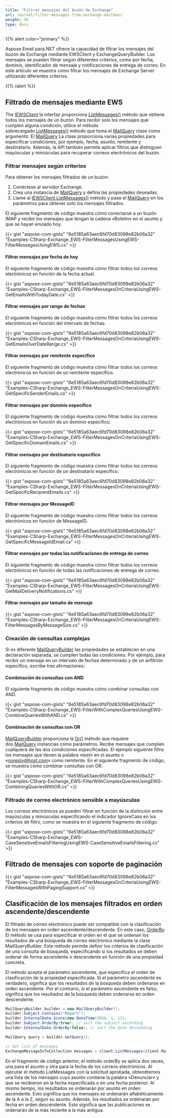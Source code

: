 ```yaml
---
title: "Filtrar mensajes del buzón de Exchange"
url: /es/net/filter-messages-from-exchange-mailbox/
weight: 30
type: docs
---
```



{{% alert color="primary" %}}

Aspose.Email para.NET ofrece la capacidad de filtrar los mensajes del buzón de Exchange mediante EWSClient y ExchangeQueryBuilder. Los mensajes se pueden filtrar según diferentes criterios, como por fecha, dominio, identificador de mensaje y notificaciones de entrega de correo. En este artículo se muestra cómo filtrar los mensajes de Exchange Server utilizando diferentes criterios.

{{% /alert %}}

## **Filtrado de mensajes mediante EWS**

The [IEWSClient](https://reference.aspose.com/email/net/aspose.email.clients.exchange.webservice/iewsclient/) la interfaz proporciona [ListMessages()](https://reference.aspose.com/email/net/aspose.email.clients.exchange.webservice/iewsclient/listmessages/#listmessages) método que obtiene todos los mensajes de un buzón. Para recibir solo los mensajes que cumplen alguna condición, utilice el método sobrecargado [ListMessages()](https://reference.aspose.com/email/net/aspose.email.clients.exchange.webservice/iewsclient/listmessages/#listmessages) método que toma el [MailQuery](https://reference.aspose.com/email/net/aspose.email.tools.search/mailquery/) clase como argumento. El [MailQuery](https://reference.aspose.com/email/net/aspose.email.tools.search/mailquery/) La clase proporciona varias propiedades para especificar condiciones, por ejemplo, fecha, asunto, remitente y destinatario. Además, la API también permite aplicar filtros que distinguen mayúsculas y minúsculas para recuperar correos electrónicos del buzón.

### **Filtrar mensajes según criterios**

Para obtener los mensajes filtrados de un buzón:

1. Conéctese al servidor Exchange.
1. Crea una instancia de [MailQuery](https://reference.aspose.com/email/net/aspose.email.tools.search/mailquery/) y defina las propiedades deseadas.
1. Llame al [IEWSClient.ListMessages()](https://reference.aspose.com/email/net/aspose.email.clients.exchange.webservice/iewsclient/listmessages/#listmessages) método y pase el [MailQuery](https://reference.aspose.com/email/net/aspose.email.tools.search/mailquery/) en los parámetros para obtener solo los mensajes filtrados.

El siguiente fragmento de código muestra cómo conectarse a un buzón IMAP y recibir los mensajes que tengan la cadena «Boletín» en el asunto y que se hayan enviado hoy.

{{< gist "aspose-com-gists" "6e5185a63aec6fd70d83098e82b06a32" "Examples-CSharp-Exchange_EWS-FilterMessagesUsingEWS-FilterMessagesUsingEWS.cs" >}}

#### **Filtrar mensajes por fecha de hoy**

El siguiente fragmento de código muestra cómo filtrar todos los correos electrónicos en función de la fecha actual.

{{< gist "aspose-com-gists" "6e5185a63aec6fd70d83098e82b06a32" "Examples-CSharp-Exchange_EWS-FilterMessagesOnCriteriaUsingEWS-GetEmailsWithTodayDate.cs" >}}

#### **Filtrar mensajes por rango de fechas**

El siguiente fragmento de código muestra cómo filtrar todos los correos electrónicos en función del intervalo de fechas.

{{< gist "aspose-com-gists" "6e5185a63aec6fd70d83098e82b06a32" "Examples-CSharp-Exchange_EWS-FilterMessagesOnCriteriaUsingEWS-GetEmailsOverDateRange.cs" >}}

#### **Filtrar mensajes por remitente específico**

El siguiente fragmento de código muestra cómo filtrar todos los correos electrónicos en función de un remitente específico.

{{< gist "aspose-com-gists" "6e5185a63aec6fd70d83098e82b06a32" "Examples-CSharp-Exchange_EWS-FilterMessagesOnCriteriaUsingEWS-GetSpecificSenderEmails.cs" >}}

#### **Filtrar mensajes por dominio específico**

El siguiente fragmento de código muestra cómo filtrar todos los correos electrónicos en función de un dominio específico.

{{< gist "aspose-com-gists" "6e5185a63aec6fd70d83098e82b06a32" "Examples-CSharp-Exchange_EWS-FilterMessagesOnCriteriaUsingEWS-GetSpecificDomainEmails.cs" >}}

#### **Filtrar mensajes por destinatario específico**

El siguiente fragmento de código muestra cómo filtrar todos los correos electrónicos en función de un destinatario específico.

{{< gist "aspose-com-gists" "6e5185a63aec6fd70d83098e82b06a32" "Examples-CSharp-Exchange_EWS-FilterMessagesOnCriteriaUsingEWS-GetSpecificRecipientEmails.cs" >}}

#### **Filtrar mensajes por MessageID**

El siguiente fragmento de código muestra cómo filtrar todos los correos electrónicos en función de MessageID.

{{< gist "aspose-com-gists" "6e5185a63aec6fd70d83098e82b06a32" "Examples-CSharp-Exchange_EWS-FilterMessagesOnCriteriaUsingEWS-GetSpecificMessageIdEmail.cs" >}}

#### **Filtrar mensajes por todas las notificaciones de entrega de correo**

El siguiente fragmento de código muestra cómo filtrar todos los correos electrónicos en función de todas las notificaciones de entrega de correo.

{{< gist "aspose-com-gists" "6e5185a63aec6fd70d83098e82b06a32" "Examples-CSharp-Exchange_EWS-FilterMessagesOnCriteriaUsingEWS-GetMailDeliveryNotifications.cs" >}}

#### **Filtrar mensajes por tamaño de mensaje**

{{< gist "aspose-com-gists" "6e5185a63aec6fd70d83098e82b06a32" "Examples-CSharp-Exchange_EWS-FilterMessagesOnCriteriaUsingEWS-FilterMessagesByMessageSize.cs" >}}


### **Creación de consultas complejas**

Si es diferente [MailQueryBuilder](https://reference.aspose.com/email/net/aspose.email.tools.search/mailquerybuilder/) las propiedades se establecen en una declaración separada, se cumplen todas las condiciones. Por ejemplo, para recibir un mensaje en un intervalo de fechas determinado y de un anfitrión específico, escribe tres afirmaciones:

#### **Combinación de consultas con AND**

El siguiente fragmento de código muestra cómo combinar consultas con AND.

{{< gist "aspose-com-gists" "6e5185a63aec6fd70d83098e82b06a32" "Examples-CSharp-Exchange_EWS-FilterWithComplexQueriesUsingEWS-CombineQueriesWithAND.cs" >}}

#### **Combinación de consultas con OR**

[MailQueryBuilder](https://reference.aspose.com/email/net/aspose.email.tools.search/mailquerybuilder/) proporciona la [Or()](https://reference.aspose.com/email/net/aspose.email.tools.search/mailquerybuilder/or/#or) método que requiere dos [MailQuery](https://reference.aspose.com/email/net/aspose.email.tools.search/mailquery/) instancias como parámetros. Recibe mensajes que cumplen cualquiera de las dos condiciones especificadas. El ejemplo siguiente filtra los mensajes que tienen la palabra «test» en el asunto o «noreply@host.com» como remitente. En el siguiente fragmento de código, se muestra cómo combinar consultas con OR.

{{< gist "aspose-com-gists" "6e5185a63aec6fd70d83098e82b06a32" "Examples-CSharp-Exchange_EWS-FilterWithComplexQueriesUsingEWS-CombiningQueriesWithOR.cs" >}}

### **Filtrado de correo electrónico sensible a mayúsculas**

Los correos electrónicos se pueden filtrar en función de la distinción entre mayúsculas y minúsculas especificando el indicador IgnoreCase en los criterios de filtro, como se muestra en el siguiente fragmento de código.

{{< gist "aspose-com-gists" "6e5185a63aec6fd70d83098e82b06a32" "Examples-CSharp-Exchange_EWS-CaseSensitiveEmailsFilteringUsingEWS-CaseSensitiveEmailsFiltering.cs" >}}

## **Filtrado de mensajes con soporte de paginación**

{{< gist "aspose-com-gists" "6e5185a63aec6fd70d83098e82b06a32" "Examples-CSharp-Exchange_EWS-FilterMessagesOnCriteriaUsingEWS-FilterMessagesWithPagingSupport.cs" >}}

## **Clasificación de los mensajes filtrados en orden ascendente/descendente**

El filtrado de correo electrónico puede ser compatible con la clasificación de los mensajes en orden ascendente/descendente. En este caso, [OrderBy](https://reference.aspose.com/email/net/aspose.email.tools.search/comparisonfield/orderby/) El método se usa para especificar el orden en el que se ordenan los resultados de una búsqueda de correo electrónico mediante la clase MailQueryBuilder. Este método permite definir los criterios de clasificación de una consulta de búsqueda, especificando si los resultados se deben ordenar de forma ascendente o descendente en función de una propiedad concreta.

El método acepta el parámetro ascendente, que especifica el orden de clasificación de la propiedad especificada. Si el parámetro ascendente es verdadero, significa que los resultados de la búsqueda deben ordenarse en orden ascendente. Por el contrario, si el parámetro ascendente es falso, significa que los resultados de la búsqueda deben ordenarse en orden descendente.

```cs
MailQueryBuilder builder = new MailQueryBuilder();
builder.Subject.Contains("Report");
builder.InternalDate.Since(new DateTime(2020, 1, 1));
builder.Subject.OrderBy(true); // sort the subject ascending
builder.InternalDate.OrderBy(false); // sort the date descending

MailQuery query = builder.GetQuery();

// Get list of messages
ExchangeMessageInfoCollection messages = client.ListMessages(client.MailboxInfo.InboxUri, query, false);
```

En el fragmento de código anterior, el método orderBy se aplica dos veces, una para el asunto y otra para la fecha de los correos electrónicos. Al ejecutar el método ListMessages con la solicitud aprobada, obtendremos una lista de los mensajes cuyo asunto contiene la palabra «Denunciar» y que se recibieron en la fecha especificada o en una fecha posterior. Al mismo tiempo, los resultados se ordenarán por asunto en orden ascendente. Esto significa que los mensajes se ordenarán alfabéticamente de la A a la Z, según su asunto. Además, los resultados se ordenarán por fecha en orden descendente. Esto significa que las publicaciones se ordenarán de la más reciente a la más antigua.
